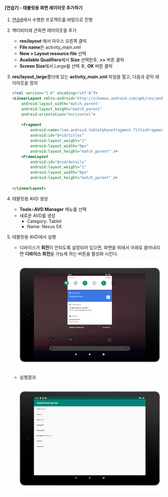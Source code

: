 
#### [연습7] - 태블릿용 화면 레이아웃 추가하기 
1. [연습6](exercise6.html)에서 수행한 프로젝트를 바탕으로 진행
2. 액티비티에 큰화면 레이아웃을 추가
	- **res/layout** 에서 마우스 오른쪽 클릭
	- **File name**은 activity\_main.xml
	- **New > Layout resource file** 선택
	- **Available Qualifiers**에서 **Size** 선택한후, **>>** 버튼 클릭
	- **Screen Size**에서 *Large*를 선택 후, **OK** 버튼 클릭

3. **res/layout\_large**폴더에 있는 **activity\_main.xml** 파일을 열고, 다음과 같이 레이아웃을 정의	 

	```xml
	<?xml version="1.0" encoding="utf-8"?>
	<LinearLayout xmlns:android="http://schemas.android.com/apk/res/android"
	    android:layout_width="match_parent"
	    android:layout_height="match_parent"
	    android:orientation="horizontal">
	
	    <fragment
	        android:name="com.android.tabletphonefragment.TitlesFragment"
	        android:id="@+id/titles"
	        android:layout_weight="1"
	        android:layout_width="0px"
	        android:layout_height="match_parent" />
	    <FrameLayout
	        android:id="@+id/details"
	        android:layout_weight="1"
	        android:layout_width="0px"
	        android:layout_height="match_parent" />
	
	</LinearLayout>	
	```
	
	
4. 태블릿용 AVD 생성
	- **Tools**>**AVD Manager** 메뉴를 선택
	- 새로운 AVD를 생성
		- Category: Tablet
		- Name: Nexus 5X

5. 테블릿용 AVD에서 실행
	- 디바이스가 **회전**이 안되도록 설정되어 있으면, 화면을 위에서 아래로 쓸어내리면 **디바이스 회전**을 가능케 하는 버튼을 활성화 시킨다.

		![](figure/device-orientation.png)    
		 
	- 실행결과

		![](figure/layout-large-result.png)
		
